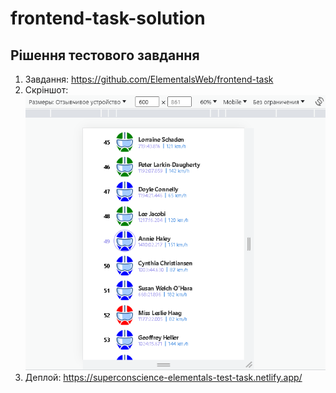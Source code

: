# frontend-task-solution
## Рішення тестового завдання


1. Завдання: https://github.com/ElementalsWeb/frontend-task
2. Скріншот: ![Alt text](image.png)
3. Деплой: https://superconscience-elementals-test-task.netlify.app/